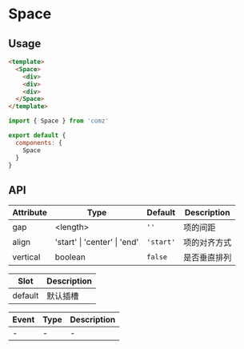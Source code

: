 # Space

## Usage

```html
<template>
  <Space>
    <div>
    <div>
    <div>
  </Space>
</template>
```
```js
import { Space } from 'comz'

export default {
  components: {
    Space
  }
}
```

## API

| Attribute | Type                         | Default   | Description |
|-----------|------------------------------|-----------|-------------|
| gap       | \<length\>                   | `''`      | 项的间距     |
| align     | 'start' \| 'center' \| 'end' | `'start'` | 项的对齐方式  |
| vertical  | boolean                      | `false`   | 是否垂直排列  |

| Slot    | Description |
|---------|-------------|
| default | 默认插槽     |

| Event    | Type | Description |
|----------|------|-------------|
| -        | -    | -           |
